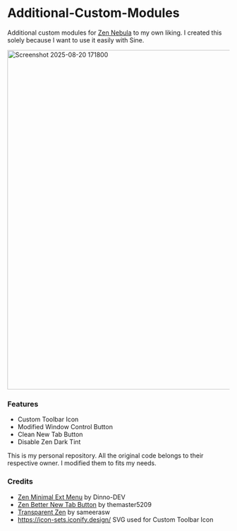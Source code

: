 # Additional-Custom-Modules
Additional custom modules for [Zen Nebula](https://github.com/JustADumbPrsn/Zen-Nebula) to my own liking. I created this solely because I want to use it easily with Sine.

<img width="1366" height="768" alt="Screenshot 2025-08-20 171800" src="https://github.com/user-attachments/assets/cbab82d0-0b84-4413-a438-0846ef74e80a" />

### Features 
- Custom Toolbar Icon
- Modified Window Control Button
- Clean New Tab Button
- Disable Zen Dark Tint

This is my personal repository. All the original code belongs to their respective owner. I modified them to fits my needs.

### Credits
- [Zen Minimal Ext Menu](https://github.com/Dinno-DEV/zen-minimal-exit-menu) by Dinno-DEV
- [Zen Better New Tab Button](https://github.com/themaster5209/zen-better-new-tab-button) by themaster5209
- [Transparent Zen](https://github.com/sameerasw/zen-themes/tree/main/TransparentZen) by sameerasw
- https://icon-sets.iconify.design/ SVG used for Custom Toolbar Icon
